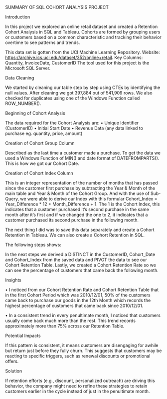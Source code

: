 SUMMARY OF SQL COHORT ANALYSIS PROJECT


Introduction

In this project we explored an online retail dataset and created a Retention Cohort Analysis in SQL and Tableau. 
Cohorts are formed by grouping users or customers based on a common characteristic and tracking their behavior overtime to see patterns and trends.

This data set is gotten from the UCI Machine Learning Repository. 
Website: https://archive.ics.uci.edu/dataset/352/online+retail.
Key Columns: Quantity, InvoiceDate, CustomerID
The tool used for this project is the Microsoft SQL Server.


Data Cleaning

We started by cleaning our table step by step using CTEs by identifying the null values. 
After cleaning we got 397,884 out of 541,909 rows. We also checked for duplicates using one of the Windows Function called ROW_NUMBER().


Beginning of Cohort Analysis

The data required for the Cohort Analysis are:
•	Unique Identifier (CustomerID)
•	Initial Start Date
•	Revenue Data (any data linked to purchase eg. quantity, price, amount)


Creation of Cohort Group Column

Described as the last time a customer made a purchase. 
To get the data we used a Windows Function of MIN() and date format of DATEFROMPARTS(). This is how we got our Cohort Date.


Creation of Cohort Index Column

This is an integer representation of the number of months that has passed since the customer first purchase by subtracting the Year & Month of the main table and Year & Month of the Cohort Group. 
And with the use of Sub-Query, we were able to derive our Index with this formular Cohort_Index = Year_Difference * 12 + Month_Difference + 1. The 1 is the Cohort Index, this indicates that a customer purchased it’s second purchase in the same month after it’s first and if we changed the one to 2, it indicates that a customer purchased its second purchase in the following month.

The next thing I did was to save this data separately and create a Cohort Retention in Tableau. 
We can also create a Cohort Retention in SQL. 


The following steps shows:

In the next steps we derived a DISTINCT in the CustomerID, Cohort_Date and Cohort_Index from the saved data and PIVOT the data to see our Cohort Retention Table.
Lastly, we created a Cohort Retention Rate so we can see the percentage of customers that came back the following month.


Insights

•	I noticed from our Cohort Retention Rate and Cohort Retention Table that in the first Cohort Period which was 2010/12/01, 50% of the customers came back to purchase our goods in the 12th Month which records the highest     percentage of customers that came back since 2010/12/01.

•	In a consistent trend in every penultimate month, I noticed that customers usually come back much more than the rest. This trend records approximately more than 75% across our Retention Table.


Potential Impacts

If this pattern is consistent, it means customers are disengaging for awhile but return just before they fully churn. 
This suggests that customers may be reacting to specific triggers, such as renewal discounts or promotional offers.


Solution

If retention efforts (e.g., discount, personalized outreach) are driving this behavior, the company might need to refine these strategies to retain customers earlier in the cycle instead of just in the penultimate month.









